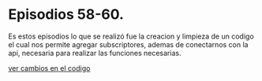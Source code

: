 
 # Episodios 58-60.

 Es estos episodios lo que se realizó fue la creacion y limpieza de un codigo el cual nos permite agregar subscriptores, ademas de conectarnos con la api, necesaria para realizar las funciones necesarias.

 [ver cambios en el codigo]()